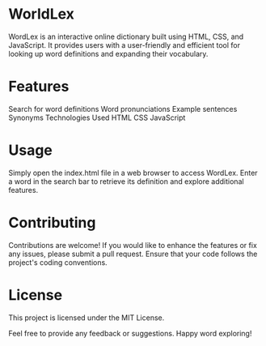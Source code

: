 # WorldLex
WordLex is an interactive online dictionary built using HTML, CSS, and JavaScript. It provides users with a user-friendly and efficient tool for looking up word definitions and expanding their vocabulary.

# Features
Search for word definitions
Word pronunciations
Example sentences
Synonyms
Technologies Used
HTML
CSS
JavaScript
# Usage
Simply open the index.html file in a web browser to access WordLex. Enter a word in the search bar to retrieve its definition and explore additional features.

# Contributing
Contributions are welcome! If you would like to enhance the features or fix any issues, please submit a pull request. Ensure that your code follows the project's coding conventions.

# License
This project is licensed under the MIT License.

Feel free to provide any feedback or suggestions. Happy word exploring!
